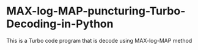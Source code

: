 # MAX-log-MAP-puncturing-Turbo-Decoding-in-Python
This is a Turbo code program that is decode using MAX-log-MAP method
